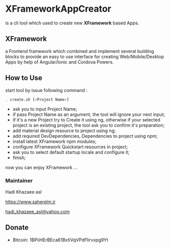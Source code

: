 # XFrameworkAppCreator

is a cli tool which used to create new **XFramework** based Apps.

## XFramework

a Frontend framework which combined and implement several building blocks to provide an easy to use interface for creating Web/Mobile/Desktop Apps by help of Angular/Ionic and Cordova Powers.

## How to Use

start tool by issue following command :

```bash
. create.sh [<Project Name>]
```

- ask you to input Project Name;
- if pass Project Name as an argument, the tool will ignore your next input;
- if it's a new Project try to Create it using ng, otherwise if your selected project is an existing project, the tool ask you to confirm it's preparation;
- add material design resource to project using ng;
- add required DevDependencies, Dependencies to project using npm;
- install latest XFramework npm modules;
- configure XFramework Quickstart resources in project;
- ask you to select default startup locale and configure it;
- finish;

now you can enjoy XFramework ...

### Maintainer

Hadi Khazaee asl

<https://www.saherelm.ir>

hadi_khazaee_asl@yahoo.com

## Donate

- Bitcoin: 1BPiiHErBEca61BxtiVqVPdf1irvxpg9Yt
